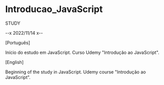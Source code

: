 # Introducao_JavaScript

STUDY

--x 2022/11/14 x--

[Português]

Início do estudo em JavaScript. Curso Udemy "Introdução ao JavaScript".

[English]

Beginning of the study in JavaScript. Udemy course "Introdução ao JavaScript". 
